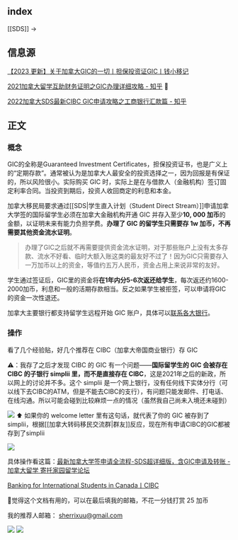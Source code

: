 
## index

[[SDS]] ->

## 信息源

[【2023 更新】关于加拿大GIC的一切丨担保投资证GIC丨钱小移记](https://qianxiaoyi.com/gic/)

[2021加拿大留学互助财务证明之GIC办理详细攻略 - 知乎](https://zhuanlan.zhihu.com/p/370553326?utm_source=wechat_session&utm_medium=social&s_r=0&utm_id=0) 🌟

[2022加拿大SDS最新CIBC GIC申请攻略之工商银行汇款篇 - 知乎](https://zhuanlan.zhihu.com/p/566223856?utm_id=0&utm_source=wechat_session&utm_medium=social&s_r=0)

## 正文

### 概念


GIC的全称是Guaranteed Investment Certificates，担保投资证书，也是广义上的“定期存款”。通常被认为是加拿大人最安全的投资选择之一，因为回报是有保证的，所以风险很小。实际购买 GIC 时，实际上是在与借款人（金融机构）签订固定利率合同。当投资到期后，投资人收回商定的利息和本金。


加拿大移民局要求通过[[SDS|学生直入计划（Student Direct Stream）]]申请加拿大学签的国际留学生必须在加拿大金融机构开通 GIC 并存入至少**10, 000 加币**的金额，以证明未来有能力负担学费。**办理了 GIC 的留学生只需要存 1w 加币，不再需要其他资金流水证明**。

>办理了GIC之后就不再需要提供资金流水证明，对于那些账户上没有太多存款、流水不好看、临时大额入账这类的最友好不过了！因为GIC只需要存入一万加币以上的资金，等值约五万人民币，资金占用上来说非常的友好。

学生通过签证后，GIC里的资金将**在1年内分5-6次返还给学生**，每次返还约1600-2000加币，利息和一般的活期存款相当。反之如果学生被拒签，可以申请将GIC的资金一次性退还。

加拿大主要银行都支持留学生远程开始 GIC 账户，具体可以[联系各大银行](https://qianxiaoyi.com/canada-bank-chinese/)。


### 操作

看了几个经验贴，好几个推荐在 CIBC（加拿大帝国商业银行）存 GIC

⚠️：我存了之后才发现 CIBC 的 GIC 有一个问题——**国际留学生的 GIC 会被存在 CIBC 的子银行 simplii 里，而不是直接存在 CIBC**，这是2021年之后的新政，所以网上的讨论并不多。这个 simplii 是一个网上银行，没有任何线下实体分行（可以线下去CIBC的ATM，但是不能去CIBC的支行），有问题只能发邮件、打电话、在线沟通。所以可能会碰到比较麻烦一点的情况（虽然我自己尚未入境还未碰到）

![](https://picture-guan.oss-cn-hangzhou.aliyuncs.com/IMG_0149.jpeg)
⬆️ 如果你的 welcome letter 里有这句话，就代表了你的 GIC 被存到了 simplii，根据[[加拿大转码移民交流群|群友]]反应，现在所有申请CIBC的GIC都被存到了simplii

![](https://picture-guan.oss-cn-hangzhou.aliyuncs.com/IMG_0148.jpeg)


具体操作看这篇：[最新加拿大学签申请全流程-SDS超详细版，含GIC申请及转账 - 加拿大留学 寄托家园留学论坛](https://bbs.gter.net/thread-2507913-1-1.html)

[Banking for International Students in Canada丨CIBC](https://www.cibc.com/en/special-offers/international-student-gic.html)

🥺觉得这个文档有用的，可以在最后填我的邮箱，不花一分钱打赏 25 加币

我的推荐人邮箱： sherrixuu@gmail.com

![](https://picture-guan.oss-cn-hangzhou.aliyuncs.com/20230227150750.png)
![](https://picture-guan.oss-cn-hangzhou.aliyuncs.com/20230227150914.png)